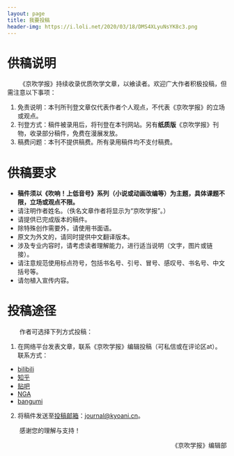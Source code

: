 ```yaml
---
layout: page
title: 我要投稿
header-img: https://i.loli.net/2020/03/18/DMS4XLyuNsYK8c3.png
---
```

# 供稿说明

&emsp;&emsp;《京吹学报》持续收录优质吹学文章，以飨读者。欢迎广大作者积极投稿，但需注意以下事项：

1. 免责说明：本刊所刊登文章仅代表作者个人观点，不代表《京吹学报》的立场或观点。
2. 刊登方式：稿件被录用后，将刊登在本刊网站。另有**纸质版**《京吹学报》刊物，收录部分稿件，免费在漫展发放。
3. 稿费问题：本刊不提供稿费。所有录用稿件均不支付稿费。

# 供稿要求
* **稿件须以《吹响！上低音号》系列（小说或动画改编等）为主题，具体课题不限，立场或观点不限。**
* 请注明作者姓名。（佚名文章作者将显示为“京吹学报”。）
* 请提供已完成版本的稿件。
* 除特殊创作需要外，请使用书面语。
* 原文为外文的，请同时提供中文翻译版本。
* 涉及专业内容时，请考虑读者理解能力，进行适当说明（文字，图片或链接）。
* 请注意规范使用标点符号，包括书名号、引号、冒号、感叹号、书名号、中文括号等。
* 请勿植入宣传内容。

# 投稿途径
&emsp;&emsp;作者可选择下列方式投稿：
1. 在网络平台发表文章，联系《京吹学报》编辑投稿（可私信或在评论区at）。联系方式：
* [bilibili](https://space.bilibili.com/2478749)
* [知乎](https://www.zhihu.com/people/xiao-qi-43-71)
* [贴吧](https://tieba.baidu.com/home/main?id=tb.1.d42f494e.T9xQ5er2jhETl-kXaOozEg)
* [NGA](https://nga.178.com/nuke.php?func=ucp&uid=61467023)
* [bangumi](https://bangumi.tv/user/867080)
2. 将稿件发送至<a href="mailto:journal@kyoani.cn">投稿邮箱</a>：journal@kyoani.cn。

&emsp;&emsp;感谢您的理解与支持！
<div style="text-align:right">
    <span>《京吹学报》编辑部</span>
</div>